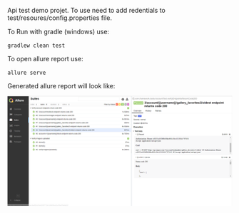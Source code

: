 Api test demo projet.
To use need to add redentials to test/resoures/config.properties file.




To Run with gradle (windows) use:
```
gradlew clean test
```

To open allure report use:
```
allure serve
```
Generated allure report will look like:

![alt text](https://github.com/shavrova/api-tests-demo/blob/master/src/test/resources/allure-scr.png)
